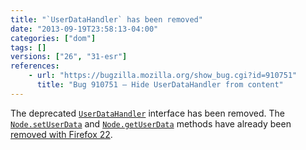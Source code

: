 ```yaml
---
title: "`UserDataHandler` has been removed"
date: "2013-09-19T23:58:13-04:00"
categories: ["dom"]
tags: []
versions: ["26", "31-esr"]
references:
    - url: "https://bugzilla.mozilla.org/show_bug.cgi?id=910751"
      title: "Bug 910751 – Hide UserDataHandler from content"
---
```

The deprecated [`UserDataHandler`](https://developer.mozilla.org/docs/Web/API/UserDataHandler) interface has been removed. The [`Node.setUserData`](https://developer.mozilla.org/docs/Web/API/Node.setUserData) and [`Node.getUserData`](https://developer.mozilla.org/docs/Web/API/Node.getUserData) methods have already been [removed with Firefox 22](https://www.fxsitecompat.dev/en-CA/docs/2013/node-getuserdata-and-setuserdata-have-been-removed/).
